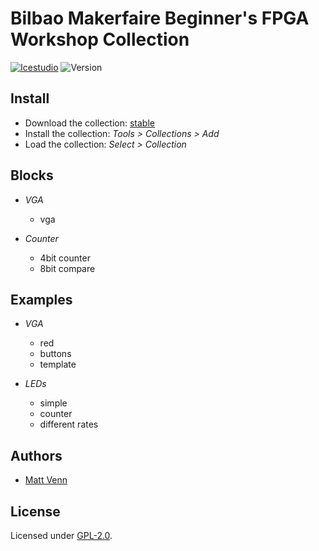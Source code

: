 # Bilbao Makerfaire Beginner's FPGA Workshop Collection

[![Icestudio](https://img.shields.io/badge/collection-icestudio-blue.svg)](https://github.com/FPGAwars/icestudio)
![Version](https://img.shields.io/badge/version-v0.3.3-orange.svg)

## Install

* Download the collection: [stable](https://github.com/mattvenn/collection-bilbao-makerfaire-2018/archive/0.1.zip)
* Install the collection: *Tools > Collections > Add*
* Load the collection: *Select > Collection*

## Blocks

* *VGA*
    * vga

* *Counter*
    * 4bit counter
    * 8bit compare

## Examples

* *VGA*
    * red
    * buttons
    * template

* *LEDs*
    * simple
    * counter
    * different rates

## Authors

* [Matt Venn](https://github.com/mattvenn)


## License

Licensed under [GPL-2.0](https://opensource.org/licenses/GPL-2.0).
